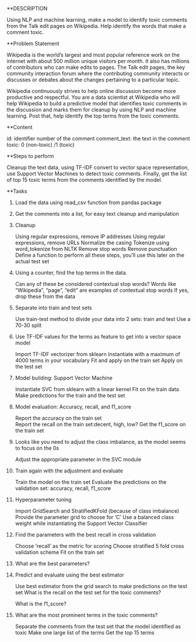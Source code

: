 **DESCRIPTION

Using NLP and machine learning, make a model to identify toxic comments from the Talk edit pages on Wikipedia. Help identify the words that make a comment toxic.

**Problem Statement

Wikipedia is the world’s largest and most popular reference work on the internet with about 500 million unique visitors per month. It also has millions of contributors who can make edits to pages. The Talk edit pages, the key community interaction forum where the contributing community interacts or discusses or debates about the changes pertaining to a particular topic. 

Wikipedia continuously strives to help online discussion become more productive and respectful. You are a data scientist at Wikipedia who will help Wikipedia to build a predictive model that identifies toxic comments in the discussion and marks them for cleanup by using NLP and machine learning. Post that, help identify the top terms from the toxic comments. 

**Content

id: identifier number of the comment
comment_text: the text in the comment
toxic: 0 (non-toxic) /1 (toxic)

**Steps to perform

Cleanup the text data, using TF-IDF convert to vector space representation, use Support Vector Machines to detect toxic comments. Finally, get the list of top 15 toxic terms from the comments identified by the model.

**Tasks 

1. Load the data using read_csv function from pandas package

2. Get the comments into a list, for easy text cleanup and manipulation

3. Cleanup 

    Using regular expressions, remove IP addresses
    Using regular expressions, remove URLs
    Normalize the casing
    Tokenize using word_tokenize from NLTK
    Remove stop words
    Remove punctuation
    Define a function to perform all these steps, you’ll use this later on the actual test set

4. Using a counter, find the top terms in the data. 

    Can any of these be considered contextual stop words? 
    Words like “Wikipedia”, “page”, “edit” are examples of contextual stop words
    If yes, drop these from the data

5. Separate into train and test sets

    Use train-test method to divide your data into 2 sets: train and test
    Use a 70-30 split

6. Use TF-IDF values for the terms as feature to get into a vector space model

    Import TF-IDF vectorizer from sklearn
    Instantiate with a maximum of 4000 terms in your vocabulary
    Fit and apply on the train set
    Apply on the test set

7. Model building: Support Vector Machine

    Instantiate SVC from sklearn with a linear kernel
    Fit on the train data
    Make predictions for the train and the test set

8. Model evaluation: Accuracy, recall, and f1_score

    Report the accuracy on the train set  
    Report the recall on the train set:decent, high, low?
    Get the f1_score on the train set

9. Looks like you need to adjust the class imbalance, as the model seems to focus on the 0s

    Adjust the appropriate parameter in the SVC module

10. Train again with the adjustment and evaluate

    Train the model on the train set
    Evaluate the predictions on the validation set: accuracy, recall, f1_score

11. Hyperparameter tuning

    Import GridSearch and StratifiedKFold (because of class imbalance)
    Provide the parameter grid to choose for ‘C’
    Use a balanced class weight while instantiating the Support Vector Classifier

12. Find the parameters with the best recall in cross validation

    Choose ‘recall’ as the metric for scoring
    Choose stratified 5 fold cross validation scheme
    Fit on the train set

13. What are the best parameters?

14. Predict and evaluate using the best estimator

    Use best estimator from the grid search to make predictions on the test set
    What is the recall on the test set for the toxic comments?

    What is the f1_score?

15. What are the most prominent terms in the toxic comments?

    Separate the comments from the test set that the model identified as toxic
    Make one large list of the terms
    Get the top 15 terms
